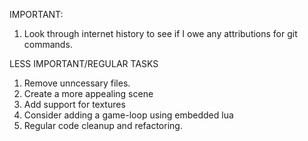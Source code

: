 IMPORTANT:
1. Look through internet history to see if I owe any attributions for git commands.

LESS IMPORTANT/REGULAR TASKS
1. Remove unncessary files.
2. Create a more appealing scene
3. Add support for textures
4. Consider adding a game-loop using embedded lua
5. Regular code cleanup and refactoring.